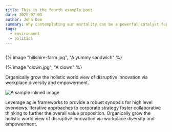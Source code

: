 ```yaml
---
title: This is the fourth example post
date: 2020-02-03
author: John Doe
summary: Why contemplating our mortality can be a powerful catalyst for change
tags:
  - environment
  - politics
---
```


<img data-src="https://res.cloudinary.com/paulportfolio/image/upload/w_auto,c_scale,f_auto,q_auto/v1632495638/almost-there.jpg"  alt="" class="cld-responsive">


{% image "hillshire-farm.jpg", "A yummy sandwich" %}


{% image "clown.jpg", "A clown" %}

Organically grow the holistic world view of disruptive innovation via workplace diversity and empowerment.

![A sample inlined image](https://source.unsplash.com/random/600x400)

Leverage agile frameworks to provide a robust synopsis for high level overviews. Iterative approaches to corporate strategy foster collaborative thinking to further the overall value proposition. Organically grow the holistic world view of disruptive innovation via workplace diversity and empowerment.
